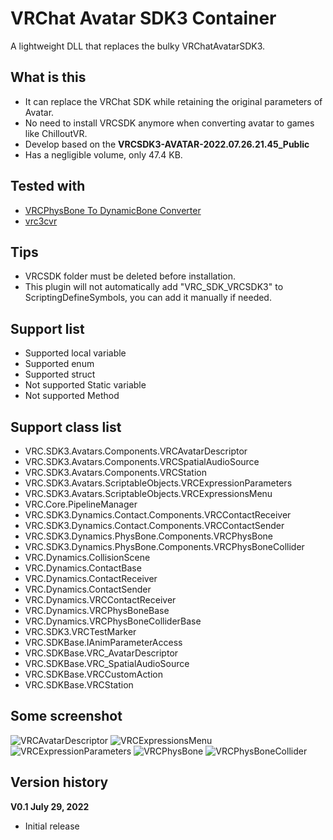 # VRChat Avatar SDK3 Container
A lightweight DLL that replaces the bulky VRChatAvatarSDK3.

## What is this
 - It can replace the VRChat SDK while retaining the original parameters of Avatar.
 - No need to install VRCSDK anymore when converting avatar to games like ChilloutVR.
 - Develop based on the **VRCSDK3-AVATAR-2022.07.26.21.45_Public**
 - Has a negligible volume, only 47.4 KB.

## Tested with
 - [VRCPhysBone To DynamicBone Converter](https://booth.pm/zh-cn/items/4032295)
 - [vrc3cvr](https://github.com/imagitama/vrc3cvr)

## Tips
 - VRCSDK folder must be deleted before installation.
 - This plugin will not automatically add "VRC_SDK_VRCSDK3" to ScriptingDefineSymbols, you can add it manually if needed.

## Support list
 - Supported local variable
 - Supported enum
 - Supported struct
 - Not supported Static variable 
 - Not supported Method

## Support class list
 - VRC.SDK3.Avatars.Components.VRCAvatarDescriptor
 - VRC.SDK3.Avatars.Components.VRCSpatialAudioSource
 - VRC.SDK3.Avatars.Components.VRCStation
 - VRC.SDK3.Avatars.ScriptableObjects.VRCExpressionParameters
 - VRC.SDK3.Avatars.ScriptableObjects.VRCExpressionsMenu
 - VRC.Core.PipelineManager
 - VRC.SDK3.Dynamics.Contact.Components.VRCContactReceiver
 - VRC.SDK3.Dynamics.Contact.Components.VRCContactSender
 - VRC.SDK3.Dynamics.PhysBone.Components.VRCPhysBone
 - VRC.SDK3.Dynamics.PhysBone.Components.VRCPhysBoneCollider
 - VRC.Dynamics.CollisionScene
 - VRC.Dynamics.ContactBase
 - VRC.Dynamics.ContactReceiver
 - VRC.Dynamics.ContactSender
 - VRC.Dynamics.VRCContactReceiver
 - VRC.Dynamics.VRCPhysBoneBase
 - VRC.Dynamics.VRCPhysBoneColliderBase
 - VRC.SDK3.VRCTestMarker
 - VRC.SDKBase.IAnimParameterAccess
 - VRC.SDKBase.VRC_AvatarDescriptor
 - VRC.SDKBase.VRC_SpatialAudioSource
 - VRC.SDKBase.VRCCustomAction
 - VRC.SDKBase.VRCStation
 
## Some screenshot
![VRCAvatarDescriptor](https://user-images.githubusercontent.com/51113234/182151065-f092508b-8559-4842-8277-beb09c923e2e.png)
![VRCExpressionsMenu](https://user-images.githubusercontent.com/51113234/182151074-4c5d3587-fb3d-4a74-87ba-8e351a12d742.png)
![VRCExpressionParameters](https://user-images.githubusercontent.com/51113234/182151086-3cba3c6f-4ee3-4f6e-b410-3a572f884b26.png)
![VRCPhysBone](https://user-images.githubusercontent.com/51113234/182151096-ab6108f1-3d73-4918-9ee8-a7b3e8c48e7a.png)
![VRCPhysBoneCollider](https://user-images.githubusercontent.com/51113234/182151103-90d7d7c8-9881-4871-9561-310c7e80a719.png)



## Version history
**V0.1 July 29, 2022**
 - Initial release
